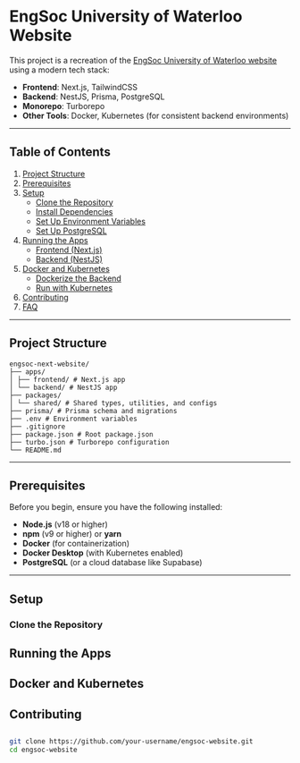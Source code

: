 # EngSoc University of Waterloo Website

This project is a recreation of the [EngSoc University of Waterloo website](https://engsoc.uwaterloo.ca) using a modern tech stack:
- **Frontend**: Next.js, TailwindCSS
- **Backend**: NestJS, Prisma, PostgreSQL
- **Monorepo**: Turborepo
- **Other Tools**: Docker, Kubernetes (for consistent backend environments)

---

## **Table of Contents**
1. [Project Structure](#project-structure)
2. [Prerequisites](#prerequisites)
3. [Setup](#setup)
   - [Clone the Repository](#clone-the-repository)
   - [Install Dependencies](#install-dependencies)
   - [Set Up Environment Variables](#set-up-environment-variables)
   - [Set Up PostgreSQL](#set-up-postgresql)
4. [Running the Apps](#running-the-apps)
   - [Frontend (Next.js)](#frontend-nextjs)
   - [Backend (NestJS)](#backend-nestjs)
5. [Docker and Kubernetes](#docker-and-kubernetes)
   - [Dockerize the Backend](#dockerize-the-backend)
   - [Run with Kubernetes](#run-with-kubernetes)
6. [Contributing](#contributing)
7. [FAQ](#faq)

---

## **Project Structure**
```
engsoc-next-website/
├── apps/
│ ├── frontend/ # Next.js app
│ └── backend/ # NestJS app
├── packages/
│ └── shared/ # Shared types, utilities, and configs
├── prisma/ # Prisma schema and migrations
├── .env # Environment variables
├── .gitignore
├── package.json # Root package.json
├── turbo.json # Turborepo configuration
└── README.md
```
---

## **Prerequisites**
Before you begin, ensure you have the following installed:
- **Node.js** (v18 or higher)
- **npm** (v9 or higher) or **yarn**
- **Docker** (for containerization)
- **Docker Desktop** (with Kubernetes enabled)
- **PostgreSQL** (or a cloud database like Supabase)

---

## **Setup**

### **Clone the Repository**

## Running the Apps

## Docker and Kubernetes

## Contributing

## 
```bash
git clone https://github.com/your-username/engsoc-website.git
cd engsoc-website
